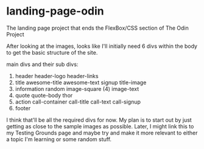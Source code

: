 # landing-page-odin
The landing page project that ends the FlexBox/CSS section of The Odin Project

After looking at the images, looks like I'll initially need 6 divs within the body to get the basic structure of the site. 

main divs and their sub divs: 

1. header
    header-logo
    header-links
2. title
    awesome-title
    awesome-text
    signup
    title-image
3. information
    random
    image-square (4)
    image-text
4. quote
    quote-body
    thor
5. action
    call-container
    call-title
    call-text
    call-signup
6. footer

I think that'll be all the required divs for now. My plan is to start out by just getting as close to the sample images as possible. Later, I might link this to my Testing Grounds page and maybe try and make it more relevant to either a topic I'm learning or some random stuff. 